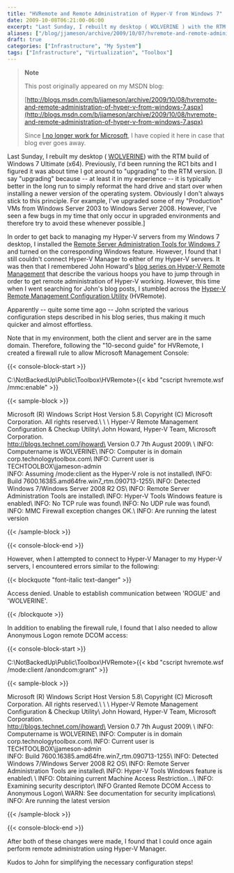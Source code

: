 ```yaml
---
title: "HVRemote and Remote Administration of Hyper-V from Windows 7"
date: 2009-10-08T06:21:00-06:00
excerpt: "Last Sunday, I rebuilt my desktop ( WOLVERINE ) with the RTM build of Windows 7 Ultimate (x64). Previously, I'd been running the RC1 bits and I figured it was about time I got around to \"upgrading\" to the RTM version. [I say \"upgrading\" because -- at..."
aliases: ["/blog/jjameson/archive/2009/10/07/hvremote-and-remote-administration-of-hyper-v-from-windows-7.aspx", "/blog/jjameson/archive/2009/10/08/hvremote-and-remote-administration-of-hyper-v-from-windows-7.aspx"]
draft: true
categories: ["Infrastructure", "My System"]
tags: ["Infrastructure", "Virtualization", "Toolbox"]
---
```


> **Note**
>
> This post originally appeared on my MSDN blog:
>
> [http://blogs.msdn.com/b/jjameson/archive/2009/10/08/hvremote-and-remote-administration-of-hyper-v-from-windows-7.aspx](http://blogs.msdn.com/b/jjameson/archive/2009/10/08/hvremote-and-remote-administration-of-hyper-v-from-windows-7.aspx)
>
> Since
> [I no longer work for Microsoft](/blog/jjameson/2011/09/02/last-day-with-microsoft),
> I have copied it here in case that blog ever goes away.

Last Sunday, I rebuilt my desktop (
[WOLVERINE](/blog/jjameson/2009/09/14/the-jameson-datacenter)) with the RTM
build of Windows 7 Ultimate (x64). Previously, I'd been running the RC1 bits and
I figured it was about time I got around to "upgrading" to the RTM version. [I
say "upgrading" because -- at least it in my experience -- it is typically
better in the long run to simply reformat the hard drive and start over when
installing a newer version of the operating system. Obviously I don't always
stick to this principle. For example, I've upgraded some of my "Production" VMs
from Windows Server 2003 to Windows Server 2008. However, I've seen a few bugs
in my time that only occur in upgraded environments and therefore try to avoid
these whenever possible.]

In order to get back to managing my Hyper-V servers from my Windows 7 desktop, I
installed the
[Remote Server Administration Tools for Windows 7](http://www.microsoft.com/downloads/details.aspx?FamilyID=7d2f6ad7-656b-4313-a005-4e344e43997d&displaylang=en)
and turned on the corresponding Windows feature. However, I found that I still
couldn't connect Hyper-V Manager to either of my Hyper-V servers. It was then
that I remembered John Howard's
[blog series on Hyper-V Remote Management](http://blogs.technet.com/jhoward/archive/2008/03/28/part-1-hyper-v-remote-management-you-do-not-have-the-requested-permission-to-complete-this-task-contact-the-administrator-of-the-authorization-policy-for-the-computer-computername.aspx)
that describe the various hoops you have to jump through in order to get remote
administration of Hyper-V working. However, this time when I went searching for
John's blog posts, I stumbled across the
[Hyper-V Remote Management Configuration Utility](http://code.msdn.microsoft.com/HVRemote)
(HVRemote).

Apparently -- quite some time ago -- John scripted the various configuration
steps described in his blog series, thus making it much quicker and almost
effortless.

Note that in my environment, both the client and server are in the same domain.
Therefore, following the "10-second guide" for HVRemote, I created a firewall
rule to allow Microsoft Management Console:

{{< console-block-start >}}

C:\NotBackedUp\Public\Toolbox\HVRemote&gt;{{< kbd "cscript hvremote.wsf /mmc:enable" >}}

{{< sample-block >}}

Microsoft (R) Windows Script Host Version 5.8\ Copyright (C) Microsoft
Corporation. All rights reserved.\ \ \ Hyper-V Remote Management Configuration &
Checkup Utility\ John Howard, Hyper-V Team, Microsoft Corporation.\
http://blogs.technet.com/jhoward\ Version 0.7 7th August 2009\ \ INFO:
Computername is WOLVERINE\ INFO: Computer is in domain
corp.technologytoolbox.com\ INFO: Current user is TECHTOOLBOX\jjameson-admin\
INFO: Assuming /mode:client as the Hyper-V role is not installed\ INFO: Build
7600.16385.amd64fre.win7\_rtm.090713-1255\ INFO: Detected Windows 7/Windows
Server 2008 R2 OS\ INFO: Remote Server Administration Tools are installed\ INFO:
Hyper-V Tools Windows feature is enabled\ INFO: No TCP rule was found\ INFO: No
UDP rule was found\ INFO: MMC Firewall exception changes OK.\ INFO: Are running
the latest version

{{< /sample-block >}}

{{< console-block-end >}}

However, when I attempted to connect to Hyper-V Manager to my Hyper-V servers, I
encountered errors similar to the following:

{{< blockquote "font-italic text-danger" >}}

Access denied. Unable to establish communication between 'ROGUE' and 'WOLVERINE'.

{{< /blockquote >}}

In addition to enabling the firewall rule, I found that I also needed to allow
Anonymous Logon remote DCOM access:

{{< console-block-start >}}

C:\NotBackedUp\Public\Toolbox\HVRemote&gt;{{< kbd "cscript hvremote.wsf /mode:client /anondcom:grant" >}}

{{< sample-block >}}

Microsoft (R) Windows Script Host Version 5.8\ Copyright (C) Microsoft
Corporation. All rights reserved.\ \ \ Hyper-V Remote Management Configuration &
Checkup Utility\ John Howard, Hyper-V Team, Microsoft Corporation.\
http://blogs.technet.com/jhoward\ Version 0.7 7th August 2009\ \ INFO:
Computername is WOLVERINE\ INFO: Computer is in domain
corp.technologytoolbox.com\ INFO: Current user is TECHTOOLBOX\jjameson-admin\
INFO: Build 7600.16385.amd64fre.win7\_rtm.090713-1255\ INFO: Detected Windows
7/Windows Server 2008 R2 OS\ INFO: Remote Server Administration Tools are
installed\ INFO: Hyper-V Tools Windows feature is enabled\ \ INFO: Obtaining
current Machine Access Restriction...\ INFO: Examining security descriptor\ INFO
Granted Remote DCOM Access to Anonymous Logon\ WARN: See documentation for
security implications\ INFO: Are running the latest version

{{< /sample-block >}}

{{< console-block-end >}}

After both of these changes were made, I found that I could once again perform
remote administration using Hyper-V Manager.

Kudos to John for simplifying the necessary configuration steps!

